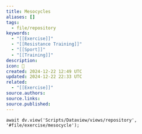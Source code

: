```yaml
---
title: Mesocycles
aliases: []
tags:
  - file/repository
keywords:
  - "[[Exercise]]"
  - "[[Resistance Training]]"
  - "[[Sport]]"
  - "[[Training]]"
description: 
icon: 🔁
created: 2024-12-22 12:49 UTC
updated: 2024-12-22 22:33 UTC
related:
  - "[[Exercise]]"
source.authors: 
source.links: 
source.published: 
---
```


```dataviewjs
await dv.view('Scripts/Dataview/views/repository', '#file/exercise/mesocycle');
```
